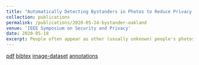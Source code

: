 ```yaml
---
title: "Automatically Detecting Bystanders in Photos to Reduce Privacy Risks"
collection: publications
permalink: /publications/2020-05-24-bystander-oakland
venue: 'IEEE Symposium on Security and Privacy'
date: 2020-05-18
excerpt: People often appear as other (usually unknown) people's photos as <i>bystanders</i>, and when these photos are shared online, they pose great privacy threats towards them, especially during an era when advances in machine learning enables adversaries to automatically search, identify, and track people utilizing huge image databases available in the cloud. We propose a machine learning model to automatically detect <i>bystanders</i> in an image, so that they can be obfuscated before before posting that photo online.
---
```

[pdf](https://rakib062.github.io/files/bystander-oakland-2020.pdf) [bibtex](https://rakib062.github.io/files/bystander-oakland-2020.bib) [image-dataset](https://juhu.luddy.indiana.edu/rakhasan/bystander-detection/bystander-photos-cropped.zip) [annotations](https://rakib062.github.io/files/annotations.zip)
